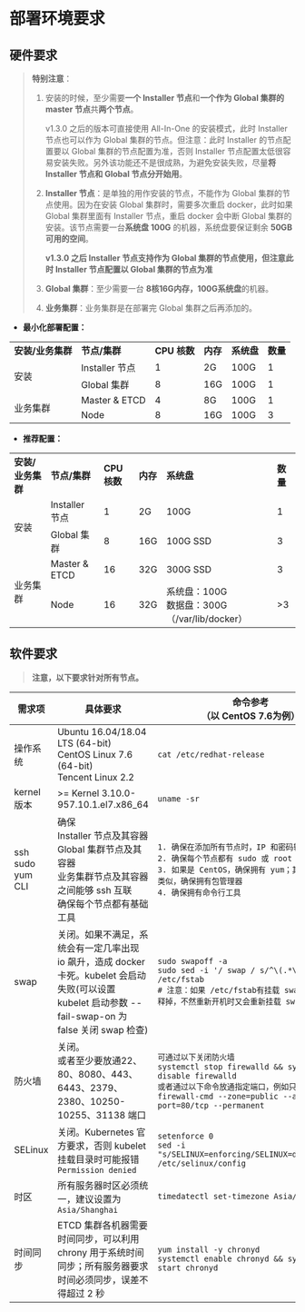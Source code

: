#  部署环境要求

## 硬件要求

> **特别注意**：
>
> 1. 安装的时候，至少需要**一个 Installer 节点**和**一个作为 Global 集群的 master 节点**共**两个节点**。
>
>    v1.3.0 之后的版本可直接使用 All-In-One 的安装模式，此时 Installer 节点也可以作为 Global 集群的节点。但注意：此时 Installer 的节点配置要以 Global 集群的节点配置为准，否则 Installer 节点配置太低很容易安装失败。另外该功能还不是很成熟，为避免安装失败，尽量**将 Installer 节点和 Global 节点分开始用**。
>
> 2. **Installer 节点**：是单独的用作安装的节点，不能作为 Global 集群的节点使用。因为在安装 Global 集群时，需要多次重启 docker，此时如果 Global 集群里面有 Installer 节点，重启 docker 会中断 Global 集群的安装。该节点需要一台**系统盘 100G** 的机器，系统盘要保证剩余 **50GB 可用的空间**。
>
>    **v1.3.0 之后 Installer 节点支持作为 Global 集群的节点使用，但注意此时 Installer 节点配置以 Global 集群的节点为准**
>
> 3. **Global 集群**：至少需要一台 **8核16G内存，100G系统盘**的机器。
>
> 4. **业务集群**：业务集群是在部署完 Global 集群之后再添加的。


* **最小化部署配置：**

<table>
    <tr>
        <td><strong>安装/业务集群</strong></td>
        <td><strong>节点/集群 </td>
        <td><strong>CPU 核数 </td>
        <td><strong>内存</td>
        <td><strong>系统盘</td>
        <td><strong>数量</td>
    </tr>
    <tr>
        <td rowspan="2">安装</td>
        <td>Installer 节点</td>
        <td>1</td>
        <td>2G</td>
        <td>100G</td>
        <td>1</td>
    </tr>
    <tr>
        <td>Global 集群</td>
        <td>8</td>
        <td>16G</td>
        <td>100G</td>
        <td>1</td>
    </tr>
    <tr>
        <td rowspan="2">业务集群</td>
        <td>Master & ETCD</td>
        <td>4</td>
        <td>8G</td>
        <td>100G</td>
        <td>1</td>
    </tr>
    <tr>
        <td>Node</td>
        <td>8</td>
        <td>16G</td>
        <td>100G</td>
        <td>3</td>
    </tr>
  </table>



* **推荐配置：**

<table>
    <tr>
        <td><strong>安装/业务集群</strong></td>
        <td><strong>节点/集群 </td>
        <td><strong>CPU 核数 </td>
        <td><strong>内存</td>
        <td><strong>系统盘</td>
        <td><strong>数量</td>
    </tr>
    <tr>
        <td rowspan="2">安装</td>
        <td>Installer 节点</td>
        <td>1</td>
        <td>2G</td>
        <td>100G</td>
        <td>1</td>
    </tr>
    <tr>
        <td>Global 集群</td>
        <td>8</td>
        <td>16G</td>
        <td>100G SSD</td>
        <td>3</td>
    </tr>
    <tr>
        <td rowspan="2">业务集群</td>
        <td>Master & ETCD</td>
        <td>16</td>
        <td>32G</td>
        <td>300G SSD</td>
        <td>3</td>
    </tr>
    <tr>
        <td>Node</td>
        <td>16</td>
        <td>32G</td>
        <td>系统盘：100G<br>数据盘：300G （/var/lib/docker） </td>
        <td>>3</td>
    </tr>
  </table>

## 软件要求

> **注意，以下要求针对所有节点。**

| 需求项                          | 具体要求                                                     | 命令参考<br>（以 CentOS 7.6为例）                            |
| ------------------------------- | ------------------------------------------------------------ | ------------------------------------------------------------ |
| 操作系统                        | Ubuntu 16.04/18.04 LTS (64-bit) <br>CentOS Linux 7.6 (64-bit)<br>Tencent Linux 2.2 | `cat /etc/redhat-release`                                    |
| kernel 版本                     | >= Kernel 3.10.0-957.10.1.el7.x86_64                         | `uname -sr`                                                  |
| ssh<br />sudo<br />yum<br />CLI | 确保<br> Installer 节点及其容器<br>Global 集群节点及其容器<br>业务集群节点及其容器<br>之间能够 ssh 互联<br />确保每个节点都有基础工具 | `1. 确保在添加所有节点时，IP 和密码输入正确。`<br/>`2. 确保每个节点都有 sudo 或 root 权限`<br />`3. 如果是 CentOS，确保拥有 yum；其他操作系统类似，确保拥有包管理器`<br />`4. 确保拥有命令行工具` |
| swap                            | 关闭。如果不满足，系统会有一定几率出现 io 飙升，造成 docker 卡死。kubelet 会启动失败(可以设置 kubelet 启动参数 --fail-swap-on 为 false 关闭 swap 检查) | `sudo swapoff -a`<br/>`sudo sed -i '/ swap / s/^\(.*\)$/#\1/g' /etc/fstab`<br/>`# 注意：如果 /etc/fstab有挂载 swap，必须要注释掉，不然重新开机时又会重新挂载 swap` |
| 防火墙                          | 关闭。<br />或者至少要放通22、80、8080、443、6443、2379、2380、10250-10255、31138 端口 | `可通过以下关闭防火墙`<br />`systemctl stop firewalld && systemctl disable firewalld`<br />`或者通过以下命令放通指定端口，例如只放通80端口`<br />`firewall-cmd --zone=public --add-port=80/tcp --permanent` |
| SELinux                         | 关闭。Kubernetes 官方要求，否则 kubelet 挂载目录时可能报错 `Permission denied` | `setenforce 0` <br/>`sed -i "s/SELINUX=enforcing/SELINUX=disabled/g" /etc/selinux/config` |
| 时区                            | 所有服务器时区必须统一，建议设置为 `Asia/Shanghai`           | `timedatectl set-timezone Asia/Shanghai`                     |
| 时间同步                        | ETCD 集群各机器需要时间同步，可以利用 chrony 用于系统时间同步；所有服务器要求时间必须同步，误差不得超过 2 秒 | `yum install -y chronyd` <br/>`systemctl enable chronyd && systemctl start chronyd` |